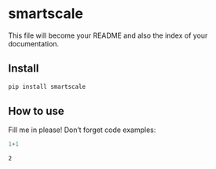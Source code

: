 smartscale
================

<!-- WARNING: THIS FILE WAS AUTOGENERATED! DO NOT EDIT! -->

This file will become your README and also the index of your
documentation.

## Install

``` sh
pip install smartscale
```

## How to use

Fill me in please! Don’t forget code examples:

``` python
1+1
```

    2
